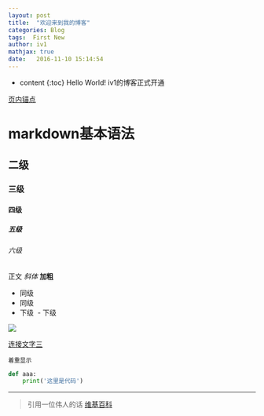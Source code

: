 ```yaml
---
layout: post
title:  "欢迎来到我的博客"
categories: Blog
tags:  First New
author: iv1
mathjax: true
date:   2016-11-10 15:14:54
---
```


* content
{:toc}
Hello World!
iv1的博客正式开通

[页内锚点](./#六级)

# markdown基本语法
## 二级
### 三级
#### 四级
##### 五级
###### 六级
正文
*斜体*
**加粗**
- 同级
- 同级
 - 下级
  - 下级



![](https://img.alicdn.com/tfs/TB18QnlOpXXXXcVXpXXXXXXXXXX-388-256.png)

[连接文字三](http://www.126.com 'title是网易')

`着重显示`
```python
def aaa:
	print('这里是代码')
```
---
<!--我是注释内容，前台不显示。上面三个横线就是分隔符-->
> 引用一位伟人的话 [维基百科](https://zh.wikipedia.org/wiki/Markdown)



